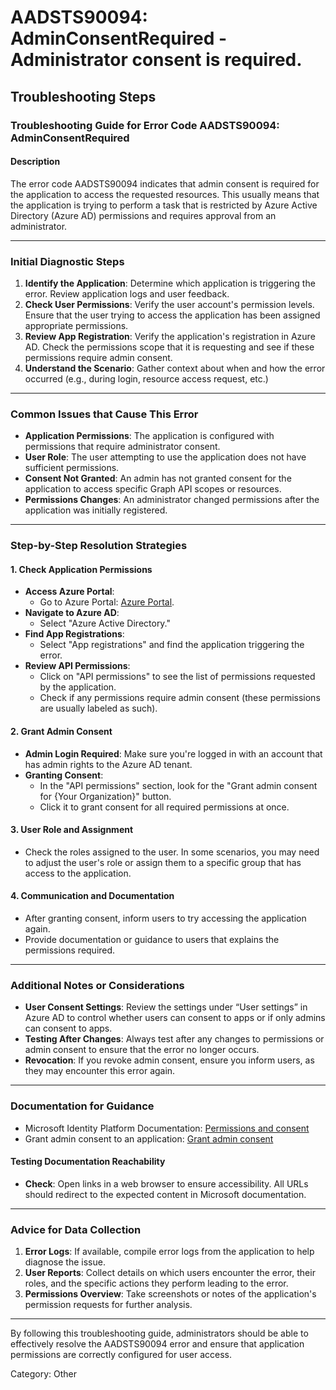 # AADSTS90094: AdminConsentRequired - Administrator consent is required.


## Troubleshooting Steps
### Troubleshooting Guide for Error Code AADSTS90094: AdminConsentRequired

#### Description
The error code AADSTS90094 indicates that admin consent is required for the application to access the requested resources. This usually means that the application is trying to perform a task that is restricted by Azure Active Directory (Azure AD) permissions and requires approval from an administrator.

---

### Initial Diagnostic Steps
1. **Identify the Application**: Determine which application is triggering the error. Review application logs and user feedback.
2. **Check User Permissions**: Verify the user account's permission levels. Ensure that the user trying to access the application has been assigned appropriate permissions.
3. **Review App Registration**: Verify the application's registration in Azure AD. Check the permissions scope that it is requesting and see if these permissions require admin consent.
4. **Understand the Scenario**: Gather context about when and how the error occurred (e.g., during login, resource access request, etc.)

---

### Common Issues that Cause This Error
- **Application Permissions**: The application is configured with permissions that require administrator consent.
- **User Role**: The user attempting to use the application does not have sufficient permissions.
- **Consent Not Granted**: An admin has not granted consent for the application to access specific Graph API scopes or resources.
- **Permissions Changes**: An administrator changed permissions after the application was initially registered.
  
---

### Step-by-Step Resolution Strategies

#### 1. Check Application Permissions
- **Access Azure Portal**:
  - Go to Azure Portal: [Azure Portal](https://portal.azure.com).
- **Navigate to Azure AD**:
  - Select "Azure Active Directory."
- **Find App Registrations**:
  - Select "App registrations" and find the application triggering the error.
- **Review API Permissions**:
  - Click on "API permissions" to see the list of permissions requested by the application.
  - Check if any permissions require admin consent (these permissions are usually labeled as such).

#### 2. Grant Admin Consent
- **Admin Login Required**: Make sure you're logged in with an account that has admin rights to the Azure AD tenant.
- **Granting Consent**:
  - In the "API permissions" section, look for the "Grant admin consent for {Your Organization}" button.
  - Click it to grant consent for all required permissions at once.

#### 3. User Role and Assignment
- Check the roles assigned to the user. In some scenarios, you may need to adjust the user's role or assign them to a specific group that has access to the application.
  
#### 4. Communication and Documentation
- After granting consent, inform users to try accessing the application again.
- Provide documentation or guidance to users that explains the permissions required.

---

### Additional Notes or Considerations
- **User Consent Settings**: Review the settings under “User settings” in Azure AD to control whether users can consent to apps or if only admins can consent to apps.
- **Testing After Changes**: Always test after any changes to permissions or admin consent to ensure that the error no longer occurs.
- **Revocation**: If you revoke admin consent, ensure you inform users, as they may encounter this error again.

---

### Documentation for Guidance
- Microsoft Identity Platform Documentation: [Permissions and consent](https://docs.microsoft.com/en-us/azure/active-directory/develop/v2-permissions-and-consent)
- Grant admin consent to an application: [Grant admin consent](https://docs.microsoft.com/en-us/azure/active-directory/develop/v2-admin-consent)

#### Testing Documentation Reachability
- **Check**: Open links in a web browser to ensure accessibility. All URLs should redirect to the expected content in Microsoft documentation.

---

### Advice for Data Collection
1. **Error Logs**: If available, compile error logs from the application to help diagnose the issue.
2. **User Reports**: Collect details on which users encounter the error, their roles, and the specific actions they perform leading to the error.
3. **Permissions Overview**: Take screenshots or notes of the application's permission requests for further analysis.

---

By following this troubleshooting guide, administrators should be able to effectively resolve the AADSTS90094 error and ensure that application permissions are correctly configured for user access.

Category: Other